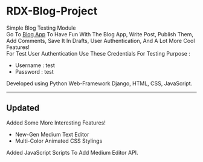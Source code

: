# RDX-Blog-Project
 Simple Blog Testing Module<br>
 Go To <a href="http://mrsidrdx.pythonanywhere.com/" target="_blank">Blog App</a> To Have Fun With The Blog App, Write Post, Publish Them, Add Comments, Save It In Drafts, User Authentication, And A Lot More Cool Features!<br>
 For Test User Authentication Use These Credentials For Testing Purpose : <br>
 <ul>
 <li>Username : test</li>
 <li>Password : test</li>
 </ul>
 Developed using Python Web-Framework Django, HTML, CSS, JavaScript.<br><hr>
 <h2>Updated</h2>
 Added Some More Interesting Features!<br>
 <ul>
 <li>New-Gen Medium Text Editor</li>
 <li>Multi-Color Animated CSS Stylings</li>
 </ul>
 Added JavaScript Scripts To Add Medium Editor API.
